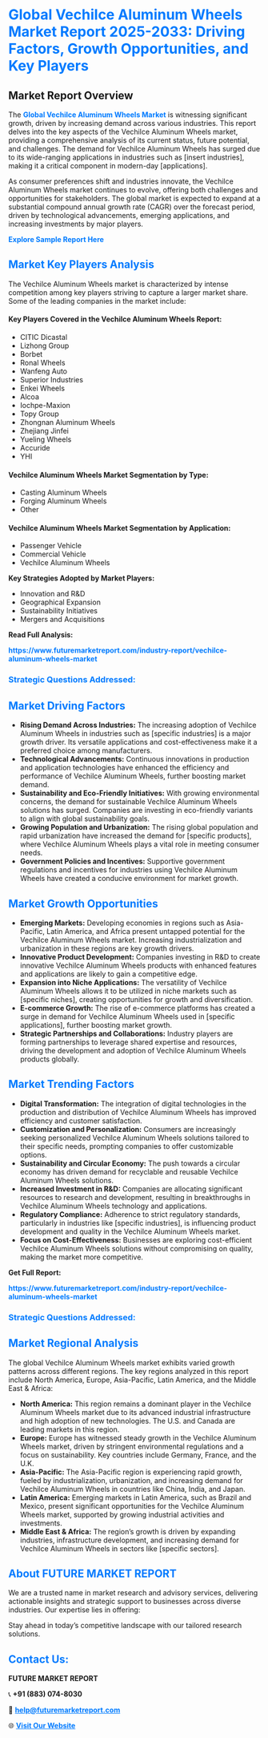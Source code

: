 <h1 style="color: #007BFF;">Global Vechilce Aluminum Wheels Market Report 2025-2033: Driving Factors, Growth Opportunities, and Key Players</h1>

<section id="overview">
<h2>Market Report Overview</h2>
<p>The <a href="https://www.futuremarketreport.com/industry-report/vechilce-aluminum-wheels-market" style="color: #007BFF; text-decoration: none;"><strong>Global Vechilce Aluminum Wheels Market</strong></a> is witnessing significant growth, driven by increasing demand across various industries. This report delves into the key aspects of the Vechilce Aluminum Wheels market, providing a comprehensive analysis of its current status, future potential, and challenges. The demand for Vechilce Aluminum Wheels has surged due to its wide-ranging applications in industries such as [insert industries], making it a critical component in modern-day [applications].</p>
<p>As consumer preferences shift and industries innovate, the Vechilce Aluminum Wheels market continues to evolve, offering both challenges and opportunities for stakeholders. The global market is expected to expand at a substantial compound annual growth rate (CAGR) over the forecast period, driven by technological advancements, emerging applications, and increasing investments by major players.</p>
</section>

<section id="overview">
<p><a href="https://www.futuremarketreport.com/request-sample/reportId=126092" style="color: #007BFF; text-decoration: none;"><strong>Explore Sample Report Here</strong></a></p>
</section>

<section id="key-players">
<h2 style="color: #007BFF;">Market Key Players Analysis</h2>
<p>The Vechilce Aluminum Wheels market is characterized by intense competition among key players striving to capture a larger market share. Some of the leading companies in the market include:</p>
<h4>Key Players Covered in the Vechilce Aluminum Wheels Report:</h4>
<ul><li>CITIC Dicastal</li><li>Lizhong Group</li><li>Borbet</li><li>Ronal Wheels</li><li>Wanfeng Auto</li><li>Superior Industries</li><li>Enkei Wheels</li><li>Alcoa</li><li>Iochpe-Maxion</li><li>Topy Group</li><li>Zhongnan Aluminum Wheels</li><li>Zhejiang Jinfei</li><li>Yueling Wheels</li><li>Accuride</li><li>YHI</li></ul>
<h4>Vechilce Aluminum Wheels Market Segmentation by Type:</h4>
<ul><li>Casting Aluminum Wheels</li><li>Forging Aluminum Wheels</li><li>Other</li></ul>

<h4>Vechilce Aluminum Wheels Market Segmentation by Application:</h4>
<ul><li>Passenger Vehicle</li><li>Commercial Vehicle</li><li>Vechilce Aluminum Wheels</li></ul>
<p><strong>Key Strategies Adopted by Market Players:</strong></p>
<ul>
<li>Innovation and R&D</li>
<li>Geographical Expansion</li>
<li>Sustainability Initiatives</li>
<li>Mergers and Acquisitions</li>
</ul>
</section>

<section>
<p><strong>Read Full Analysis: </strong></p><a href="https://www.futuremarketreport.com/industry-report/vechilce-aluminum-wheels-market" style="color: #007BFF; text-decoration: none;"><strong>https://www.futuremarketreport.com/industry-report/vechilce-aluminum-wheels-market</strong></a>
<h3 style="color: #007BFF;">Strategic Questions Addressed:</h3>
</section>

<section id="driving-factors">
<h2 style="color: #007BFF;">Market Driving Factors</h2>
<ul>
<li><strong>Rising Demand Across Industries:</strong> The increasing adoption of Vechilce Aluminum Wheels in industries such as [specific industries] is a major growth driver. Its versatile applications and cost-effectiveness make it a preferred choice among manufacturers.</li>
<li><strong>Technological Advancements:</strong> Continuous innovations in production and application technologies have enhanced the efficiency and performance of Vechilce Aluminum Wheels, further boosting market demand.</li>
<li><strong>Sustainability and Eco-Friendly Initiatives:</strong> With growing environmental concerns, the demand for sustainable Vechilce Aluminum Wheels solutions has surged. Companies are investing in eco-friendly variants to align with global sustainability goals.</li>
<li><strong>Growing Population and Urbanization:</strong> The rising global population and rapid urbanization have increased the demand for [specific products], where Vechilce Aluminum Wheels plays a vital role in meeting consumer needs.</li>
<li><strong>Government Policies and Incentives:</strong> Supportive government regulations and incentives for industries using Vechilce Aluminum Wheels have created a conducive environment for market growth.</li>
</ul>
</section>

<section id="growth-opportunities">
<h2 style="color: #007BFF;">Market Growth Opportunities</h2>
<ul>
<li><strong>Emerging Markets:</strong> Developing economies in regions such as Asia-Pacific, Latin America, and Africa present untapped potential for the Vechilce Aluminum Wheels market. Increasing industrialization and urbanization in these regions are key growth drivers.</li>
<li><strong>Innovative Product Development:</strong> Companies investing in R&D to create innovative Vechilce Aluminum Wheels products with enhanced features and applications are likely to gain a competitive edge.</li>
<li><strong>Expansion into Niche Applications:</strong> The versatility of Vechilce Aluminum Wheels allows it to be utilized in niche markets such as [specific niches], creating opportunities for growth and diversification.</li>
<li><strong>E-commerce Growth:</strong> The rise of e-commerce platforms has created a surge in demand for Vechilce Aluminum Wheels used in [specific applications], further boosting market growth.</li>
<li><strong>Strategic Partnerships and Collaborations:</strong> Industry players are forming partnerships to leverage shared expertise and resources, driving the development and adoption of Vechilce Aluminum Wheels products globally.</li>
</ul>
</section>

<section id="trending-factors">
<h2 style="color: #007BFF;">Market Trending Factors</h2>
<ul>
<li><strong>Digital Transformation:</strong> The integration of digital technologies in the production and distribution of Vechilce Aluminum Wheels has improved efficiency and customer satisfaction.</li>
<li><strong>Customization and Personalization:</strong> Consumers are increasingly seeking personalized Vechilce Aluminum Wheels solutions tailored to their specific needs, prompting companies to offer customizable options.</li>
<li><strong>Sustainability and Circular Economy:</strong> The push towards a circular economy has driven demand for recyclable and reusable Vechilce Aluminum Wheels solutions.</li>
<li><strong>Increased Investment in R&D:</strong> Companies are allocating significant resources to research and development, resulting in breakthroughs in Vechilce Aluminum Wheels technology and applications.</li>
<li><strong>Regulatory Compliance:</strong> Adherence to strict regulatory standards, particularly in industries like [specific industries], is influencing product development and quality in the Vechilce Aluminum Wheels market.</li>
<li><strong>Focus on Cost-Effectiveness:</strong> Businesses are exploring cost-efficient Vechilce Aluminum Wheels solutions without compromising on quality, making the market more competitive.</li>
</ul>
</section>

<section>
<p><strong>Get Full Report: </strong></p><a href="https://www.futuremarketreport.com/industry-report/vechilce-aluminum-wheels-market" style="color: #007BFF; text-decoration: none;"><strong>https://www.futuremarketreport.com/industry-report/vechilce-aluminum-wheels-market</strong></a>
<h3 style="color: #007BFF;">Strategic Questions Addressed:</h3>
</section>


<section id="regional-analysis">
<h2 style="color: #007BFF;">Market Regional Analysis</h2>
<p>The global Vechilce Aluminum Wheels market exhibits varied growth patterns across different regions. The key regions analyzed in this report include North America, Europe, Asia-Pacific, Latin America, and the Middle East & Africa:</p>
<ul>
<li><strong>North America:</strong> This region remains a dominant player in the Vechilce Aluminum Wheels market due to its advanced industrial infrastructure and high adoption of new technologies. The U.S. and Canada are leading markets in this region.</li>
<li><strong>Europe:</strong> Europe has witnessed steady growth in the Vechilce Aluminum Wheels market, driven by stringent environmental regulations and a focus on sustainability. Key countries include Germany, France, and the U.K.</li>
<li><strong>Asia-Pacific:</strong> The Asia-Pacific region is experiencing rapid growth, fueled by industrialization, urbanization, and increasing demand for Vechilce Aluminum Wheels in countries like China, India, and Japan.</li>
<li><strong>Latin America:</strong> Emerging markets in Latin America, such as Brazil and Mexico, present significant opportunities for the Vechilce Aluminum Wheels market, supported by growing industrial activities and investments.</li>
<li><strong>Middle East & Africa:</strong> The region’s growth is driven by expanding industries, infrastructure development, and increasing demand for Vechilce Aluminum Wheels in sectors like [specific sectors].</li>
</ul>
</section>

<footer>
<h2 style="color: #007BFF;">About FUTURE MARKET REPORT</h2>
<p>We are a trusted name in market research and advisory services, delivering actionable insights and strategic support to businesses across diverse industries. Our expertise lies in offering:</p>

<p>Stay ahead in today’s competitive landscape with our tailored research solutions.</p>

<h2 style="color: #007BFF;">Contact Us:</h2>
<p><strong>FUTURE MARKET REPORT</strong></p>
<p>📞 <strong>+91 (883) 074-8030</strong></p>
<p>📧 <strong><a href="mailto:help@futuremarketreport.com" style="color: #007BFF;">help@futuremarketreport.com</a></strong></p>
<p>🌐 <strong><a href="https://www.futuremarketreport.com/" style="color: #007BFF;">Visit Our Website</a></strong></p>
</footer>